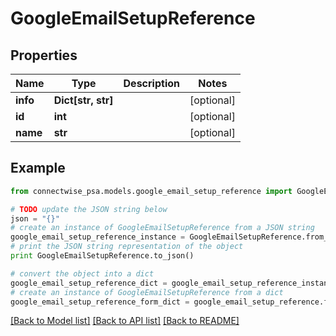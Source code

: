 # GoogleEmailSetupReference


## Properties
Name | Type | Description | Notes
------------ | ------------- | ------------- | -------------
**info** | **Dict[str, str]** |  | [optional] 
**id** | **int** |  | [optional] 
**name** | **str** |  | [optional] 

## Example

```python
from connectwise_psa.models.google_email_setup_reference import GoogleEmailSetupReference

# TODO update the JSON string below
json = "{}"
# create an instance of GoogleEmailSetupReference from a JSON string
google_email_setup_reference_instance = GoogleEmailSetupReference.from_json(json)
# print the JSON string representation of the object
print GoogleEmailSetupReference.to_json()

# convert the object into a dict
google_email_setup_reference_dict = google_email_setup_reference_instance.to_dict()
# create an instance of GoogleEmailSetupReference from a dict
google_email_setup_reference_form_dict = google_email_setup_reference.from_dict(google_email_setup_reference_dict)
```
[[Back to Model list]](../README.md#documentation-for-models) [[Back to API list]](../README.md#documentation-for-api-endpoints) [[Back to README]](../README.md)


